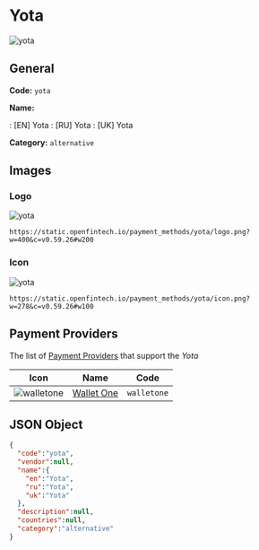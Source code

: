 
# Yota 
![yota](https://static.openfintech.io/payment_methods/yota/logo.png?w=400&c=v0.59.26#w200)  

## General 
**Code:** `yota` 
 
**Name:** 
 
:	[EN] Yota 
:	[RU] Yota 
:	[UK] Yota 
 
**Category:** `alternative` 
 

## Images 

### Logo 
![yota](https://static.openfintech.io/payment_methods/yota/logo.png?w=400&c=v0.59.26#w200)  

```
https://static.openfintech.io/payment_methods/yota/logo.png?w=400&c=v0.59.26#w200
```  

### Icon 
![yota](https://static.openfintech.io/payment_methods/yota/icon.png?w=278&c=v0.59.26#w100)  

```
https://static.openfintech.io/payment_methods/yota/icon.png?w=278&c=v0.59.26#w100
```  

## Payment Providers 
 
The list of [Payment Providers](/providers) that support the _Yota_ 

|Icon|Name|Code| 
|:---:|:---:|:---:| 
|![walletone](https://static.openfintech.io/payment_providers/walletone/icon.svg?w=278&c=v0.59.26#w100) |[Wallet One](/payment-providers/walletone)|`walletone`| 
 

## JSON Object 

```json
{
  "code":"yota",
  "vendor":null,
  "name":{
    "en":"Yota",
    "ru":"Yota",
    "uk":"Yota"
  },
  "description":null,
  "countries":null,
  "category":"alternative"
}
```  
